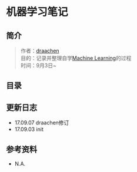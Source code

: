 # 机器学习笔记  

## 简介  

> 作者：[draachen](www.github.com/draachen)  
目的：记录并整理自学[Machine Learning](https://www.coursera.org/learn/machine-learning/home/welcome)的过程  
时间：9月3日~  

## 目录  

## 更新日志  

- 17.09.07 draachen修订  
- 17.09.03 init  

## 参考资料  

- N.A.  
